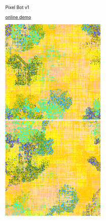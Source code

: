 Pixel Bot v1

[online demo](https://jniac.github.io/e-artsup/misc/Pixel-Bot/v1/)

![](./screenshots/Pixel-Bot-026.png)
![](./screenshots/Pixel-Bot-027.png)
